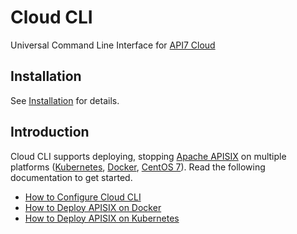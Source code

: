 <!--
# Copyright 2023 API7.ai, Inc
#
# Licensed under the Apache License, Version 2.0 (the "License");
# you may not use this file except in compliance with the License.
# You may obtain a copy of the License at
#
#     http://www.apache.org/licenses/LICENSE-2.0
#
# Unless required by applicable law or agreed to in writing, software
# distributed under the License is distributed on an "AS IS" BASIS,
# WITHOUT WARRANTIES OR CONDITIONS OF ANY KIND, either express or implied.
# See the License for the specific language governing permissions and
# limitations under the License.
-->

Cloud CLI
==========

Universal Command Line Interface for [API7 Cloud](https://api7.ai/api7-cloud)

Installation
------------

See [Installation](./docs/installation.md) for details.

Introduction
------------

Cloud CLI supports deploying, stopping [Apache APISIX](https://apisix.apache.org/) on multiple platforms ([Kubernetes](https://kubernetes.io/), [Docker](https://www.docker.com/), [CentOS 7](https://www.centos.org/)). Read the following documentation to get started.

* [How to Configure Cloud CLI](./docs/configuring-cloud-cli.md)
* [How to Deploy APISIX on Docker](./docs/deploy-apisix-on-docker.md)
* [How to Deploy APISIX on Kubernetes](./docs/deploy-apisix-on-kubernetes.md)